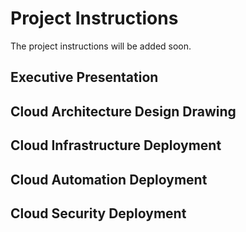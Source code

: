 # Project Instructions
The project instructions will be added soon.
## Executive Presentation
## Cloud Architecture Design Drawing
## Cloud Infrastructure Deployment
## Cloud Automation Deployment
## Cloud Security Deployment
